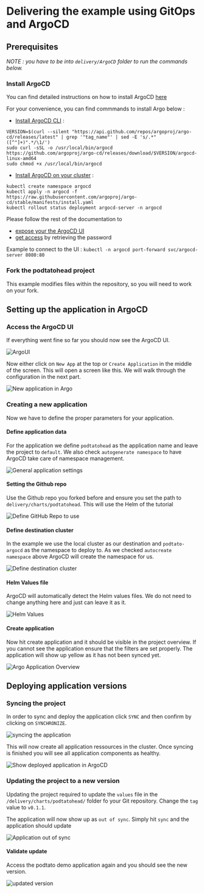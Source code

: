 # Delivering the example using GitOps and ArgoCD

## Prerequisites

_NOTE : you have to be into `delivery/ArgoCD` folder to run the commands below._

### Install ArgoCD

You can find detailed instructions on how to install ArgoCD [here](https://argoproj.github.io/argo-cd/getting_started/)

For your convenience, you can find commmands to install Argo below :

- [Install ArgoCD CLI](https://argoproj.github.io/argo-cd/cli_installation/) :

```
VERSION=$(curl --silent "https://api.github.com/repos/argoproj/argo-cd/releases/latest" | grep '"tag_name"' | sed -E 's/.*"([^"]+)".*/\1/')
sudo curl -sSL -o /usr/local/bin/argocd https://github.com/argoproj/argo-cd/releases/download/$VERSION/argocd-linux-amd64
sudo chmod +x /usr/local/bin/argocd
```

- [Install ArgoCD on your cluster](https://argoproj.github.io/argo-cd/getting_started/#1-install-argo-cd) :

```
kubectl create namespace argocd
kubectl apply -n argocd -f https://raw.githubusercontent.com/argoproj/argo-cd/stable/manifests/install.yaml
kubectl rollout status deployment argocd-server -n argocd
```

Please follow the rest of the documentation to

- [expose your the ArgoCD UI](https://argoproj.github.io/argo-cd/getting_started/#3-access-the-argo-cd-api-server)
- [get access](https://argoproj.github.io/argo-cd/getting_started/#4-login-using-the-cli) by retrieving the password

Example to connect to the UI : `kubectl -n argocd port-forward svc/argocd-server 8080:80`

### Fork the podtatohead project

This example modifies files within the repository, so you will need to work on your fork.

## Setting up the application in ArgoCD

### Access the ArgoCD UI

If everything went fine so far you should now see the ArgoCD UI.

![ArgoUI](images/argo1.png)

Now either click on ```New App``` at the top or ```Create Application``` in the
middle of the screen. This will open a screen like this. We will walk through
the configuration in the next part.

![New application in Argo](images/argoNewProject.png)

### Creating a new application

Now we have to define the proper parameters for your application.

#### Define application data

For the application we define ```podtatohead``` as the application name and leave
the project to ```default```.  We also check ```autogenerate namespace``` to
have ArgoCD take care of namespace management.

![General application settings](images/argoGeneral.png)

#### Setting the Github repo

Use the Github repo you forked before and ensure you set the path to ```
delivery/charts/podtatohead```. This will use the Helm of the tutorial

![Define GitHub Repo to use](images/argoGithub-gozer2222.png)

#### Define destination cluster

In the example we use the local cluster as our destination and
```podtato-argocd``` as the namespace to deploy to. As we checked ```autocreate
namespace``` above ArgoCD will create the namespace for us.

![Define destination cluster](images/argoDestination.png)

#### Helm Values file

ArgoCD will automatically detect the Helm values files. We do not need to change
anything here and just can leave it as it.

![Helm Values](images/argoHelm-gozer2222.png)

#### Create application

Now hit create application and it should be visible in the project overview. If
you cannot see the application ensure that the filters are set properly. The
application will show up yellow as it has not been synced yet.

![Argo Application Overview](images/argoApps.png)

## Deploying application versions

### Syncing the project

In order to sync and deploy the application click ```SYNC``` and then confirm by clicking on ```SYNCHRONIZE```.

![syncing the application](images/argoSynchronize.png)

This will now
create all application ressources in the cluster. Once syncing is finished you
will see all application components as healthy.

![Show deployed application in ArgoCD](images/argoDeployment.png)

### Updating the project to a new version

Updating the project required to update the ```values``` file in the
```/delivery/charts/podtatohead/``` folder fo your Git
repository. Change the ```tag``` value to ```v0.1.1```.

The application will now show up as ```out of sync```. Simply hit ```sync``` and
the application should update

![Application out of sync](images/argoOutOfSync.png)

#### Validate update

Access the podtato demo application again and you should see the new version.

![updated version](images/podTatoUpdate.png)
